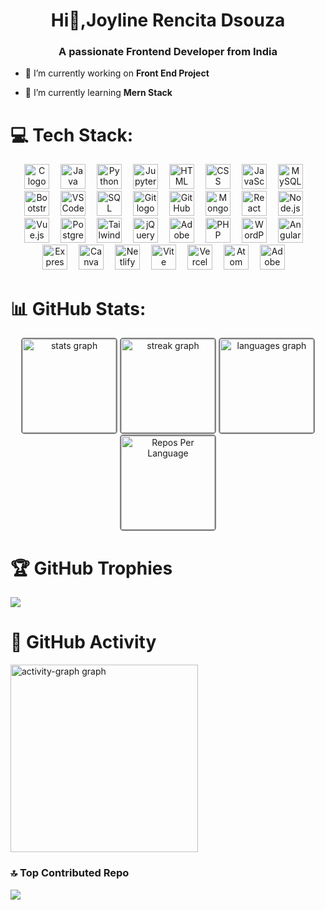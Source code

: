 <h1 align="center">Hi👋,Joyline Rencita Dsouza</h1>
<h3 align="center">A passionate Frontend Developer from India</h3>


- 🔭 I’m currently working on **Front End Project**

- 🌱 I’m currently learning **Mern Stack**

<!-- - 👨‍💻 I’m looking to collaborate on **https://reimagine.sheryians.com/**. -->


# 💻 Tech Stack:
<div align="center">
  <img src="https://cdn.jsdelivr.net/gh/devicons/devicon/icons/c/c-original.svg" height="40" alt="C logo" title="C" style="margin-right: 14px;" />
  <img src="https://cdn.jsdelivr.net/gh/devicons/devicon/icons/java/java-original.svg" height="40" alt="Java logo" title="Java" style="margin-right: 14px;" />
  <img src="https://cdn.jsdelivr.net/gh/devicons/devicon/icons/python/python-original.svg" height="40" alt="Python logo" title="Python" style="margin-right: 14px;" />
  <img src="https://cdn.jsdelivr.net/gh/devicons/devicon/icons/jupyter/jupyter-original.svg" height="40" alt="Jupyter Notebook logo" title="Jupyter Notebook" style="margin-right: 14px;" />
  <img src="https://skillicons.dev/icons?i=html" height="40" alt="HTML logo" title="HTML" style="margin-right: 14px;" />
  <img src="https://skillicons.dev/icons?i=css" height="40" alt="CSS logo" title="CSS" style="margin-right: 14px;" />
  <img src="https://skillicons.dev/icons?i=js" height="40" alt="JavaScript logo" title="JavaScript" style="margin-right: 14px;" />
  <img src="https://skillicons.dev/icons?i=mysql" height="40" alt="MySQL logo" title="MySQL" style="margin-right: 14px;" />
  <img src="https://skillicons.dev/icons?i=bootstrap" height="40" alt="Bootstrap logo" title="Bootstrap" style="margin-right: 14px;" />
  <img src="https://cdn.jsdelivr.net/gh/devicons/devicon/icons/vscode/vscode-original.svg" height="40" alt="VSCode logo" title="VSCode" style="margin-right: 14px;" />
  <img src="https://skillicons.dev/icons?i=mysql" height="40" alt="SQL logo" title="SQL" style="margin-right: 14px;" />
  <img src="https://skillicons.dev/icons?i=git" height="40" alt="Git logo" title="Git" style="margin-right: 14px;" />
  <img src="https://skillicons.dev/icons?i=github" height="40" alt="GitHub logo" title="GitHub" style="margin-right: 14px;" />
  <img src="https://skillicons.dev/icons?i=mongodb" height="40" alt="MongoDB logo" title="MongoDB" style="margin-right: 14px;" />
  <img src="https://cdn.simpleicons.org/react/61DAFB" height="40" alt="React logo" title="React" style="margin-right: 14px;" />
  <img src="https://skillicons.dev/icons?i=nodejs" height="40" alt="Node.js logo" title="Node.js" style="margin-right: 14px;" />
  <img src="https://skillicons.dev/icons?i=vue" height="40" alt="Vue.js logo" title="Vue.js" style="margin-right: 14px;" />
  <img src="https://skillicons.dev/icons?i=postgres" height="40" alt="PostgreSQL logo" title="PostgreSQL" style="margin-right: 14px;" />
  <img src="https://skillicons.dev/icons?i=tailwind" height="40" alt="TailwindCSS logo" title="TailwindCSS" style="margin-right: 14px;" />
  <img src="https://skillicons.dev/icons?i=jquery" height="40" alt="jQuery logo" title="jQuery" style="margin-right: 14px;" />
  <img src="https://cdn.simpleicons.org/adobephotoshop/31A8FF" height="40" alt="Adobe Photoshop logo" title="Adobe Photoshop" style="margin-right: 14px;" />
  <img src="https://cdn.jsdelivr.net/gh/devicons/devicon/icons/php/php-original.svg" height="40" alt="PHP logo" title="PHP" style="margin-right: 14px;" />
  <img src="https://skillicons.dev/icons?i=wordpress" height="40" alt="WordPress logo" title="WordPress" style="margin-right: 14px;" />
  <img src="https://cdn.jsdelivr.net/gh/devicons/devicon/icons/angular/angular-original.svg" height="40" alt="Angular logo" title="Angular" style="margin-right: 14px;" />
  <img src="https://cdn.simpleicons.org/express/white" height="40" alt="Express.js logo" title="Express.js" style="margin-right: 14px;" />
  <img src="https://cdn.jsdelivr.net/gh/devicons/devicon/icons/canva/canva-original.svg" height="40" alt="Canva logo" title="Canva" style="margin-right: 14px;" />
  <img src="https://skillicons.dev/icons?i=netlify" height="40" alt="Netlify logo" title="Netlify" style="margin-right: 14px;" />
  <img src="https://skillicons.dev/icons?i=vite" height="40" alt="Vite logo" title="Vite" style="margin-right: 14px;" />
  <img src="https://skillicons.dev/icons?i=vercel" height="40" alt="Vercel logo" title="Vercel" style="margin-right: 14px;" />
  <img src="https://skillicons.dev/icons?i=atom" height="40" alt="Atom logo" title="Atom" style="margin-right: 14px;" />
  <img src="https://skillicons.dev/icons?i=ps" height="40" alt="Adobe Photoshop logo" title="Adobe Photoshop" style="margin-right: 14px;" />
</div>

# 📊 GitHub Stats:
<div align="center">
  <img src="https://github-readme-stats.vercel.app/api?username=Joyline-Rencita-Dsouza&hide_title=false&hide_rank=false&show_icons=true&include_all_commits=true&count_private=true&disable_animations=false&theme=radical&locale=en&hide_border=false&order=1" height="150" alt="stats graph" style="border: 2px solid grey; border-radius: 5px;" />
  
  <img src="https://streak-stats.demolab.com?user=Joyline-Rencita-Dsouza&locale=en&mode=daily&theme=tokyonight&hide_border=false&border_radius=5&order=3" height="150" alt="streak graph" style="border: 2px solid grey; border-radius: 5px;" />
  
  <img src="https://github-readme-stats.vercel.app/api/top-langs?username=Joyline-Rencita-Dsouza&locale=en&hide_title=false&layout=compact&card_width=320&langs_count=5&theme=radical&hide_border=false&order=2" height="150" alt="languages graph" style="border: 2px solid grey; border-radius: 5px;" />
  
  <img src="https://github-profile-summary-cards.vercel.app/api/cards/repos-per-language?username=Joyline-Rencita-dsouza&theme=radical&hide_border=true" height="150" alt="Repos Per Language" style="border: 2px solid grey; border-radius: 5px;" />
</div>


# 🏆 GitHub Trophies
![](https://github-profile-trophy.vercel.app/?username=Joyline-Rencita-Dsouza&theme=onedark&no-frame=false&margin-w=4)

 # 🌄 GitHub Activity
<img src="https://github-readme-activity-graph.vercel.app/graph?username=Joyline-Rencita-Dsouza&radius=16&theme=tokyo-night&area=true&order=5" height="300" alt="activity-graph graph"  />

### 🔝 Top Contributed Repo
![](https://github-contributor-stats.vercel.app/api?username=Joyline-Rencita-Dsouza&limit=5&theme=tokyonight&combine_all_yearly_contributions=true)

